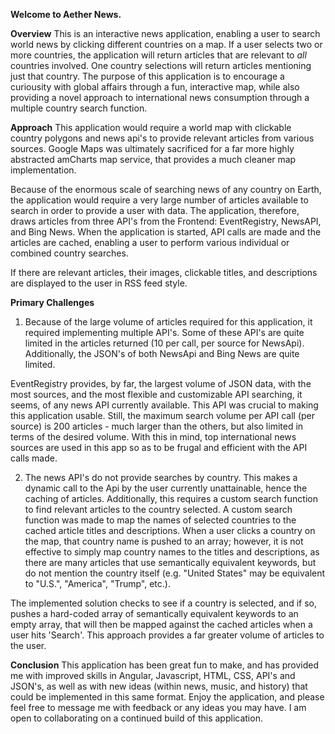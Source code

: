 **Welcome to Aether News.**

**Overview**
This is an interactive news application, enabling a user to search world news by clicking different countries on a map.  If a user selects two or more countries, the application will return articles that are relevant to *all* countries involved.  One country selections will return articles mentioning just that country.  The purpose of this application is to encourage a curiousity with global affairs through a fun, interactive map, while also providing a novel approach to international news consumption through a multiple country search function.

**Approach**
This application would require a world map with clickable country polygons and news api's to provide relevant articles from various sources.  Google Maps was ultimately sacrificed for a far more highly abstracted amCharts map service, that provides a much cleaner map implementation.  

Because of the enormous scale of searching news of any country on Earth, the application would require a very large number of articles available to search in order to provide a user with data.  The application, therefore, draws articles from three API's from the Frontend:  EventRegistry, NewsAPI, and Bing News.  When the application is started, API calls are made and the articles are cached, enabling a user to perform various individual or combined country searches.

If there are relevant articles, their images, clickable titles, and descriptions are displayed to the user in RSS feed style.

**Primary Challenges**
1.  Because of the large volume of articles required for this application, it required implementing multiple API's.  Some of these API's are quite limited in the articles returned (10 per call, per source for NewsApi).  Additionally, the JSON's of both NewsApi and Bing News are quite limited.

  EventRegistry provides, by far, the largest volume of JSON data, with the most sources, and the most flexible and customizable API searching, it seems, of any news API currently available.  This API was crucial to making this application usable.  Still, the maximum search volume per API call (per source) is 200 articles - much larger than the others, but also limited in terms of the desired volume.  With this in mind, top international news sources are used in this app so as to be frugal and efficient with the API calls made.

2.  The news API's do not provide searches by country.  This makes a dynamic call to the Api by the user currently unattainable, hence the caching of articles.  Additionally, this requires a custom search function to find relevant articles to the country selected.  A custom search function was made to map the names of selected countries to the cached article titles and descriptions.  When a user clicks a country on the map, that country name is pushed to an array; however, it is not effective to simply map country names to the titles and descriptions, as there are many articles that use semantically equivalent keywords, but do not mention the country itself (e.g. "United States" may be equivalent to "U.S.", "America", "Trump", etc.).  

  The implemented solution checks to see if a country is selected, and if so, pushes a hard-coded array of semantically     equivalent keywords to an empty array, that will then be mapped against the cached articles when a user hits 'Search'.  This approach provides a far greater volume of articles to the user.

**Conclusion**
This application has been great fun to make, and has provided me with improved skills in Angular, Javascript, HTML, CSS, API's and JSON's, as well as with new ideas (within news, music, and history) that could be implemented in this same format.  Enjoy the application, and please feel free to message me with feedback or any ideas you may have.  I am open to collaborating on a continued build of this application.  

